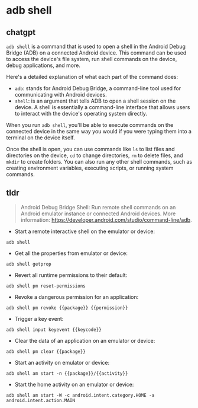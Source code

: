 # adb shell 
## chatgpt 
`adb shell` is a command that is used to open a shell in the Android Debug Bridge (ADB) on a connected Android device. This command can be used to access the device's file system, run shell commands on the device, debug applications, and more.

Here's a detailed explanation of what each part of the command does:

- `adb`: stands for Android Debug Bridge, a command-line tool used for communicating with Android devices.
- `shell`: is an argument that tells ADB to open a shell session on the device. A shell is essentially a command-line interface that allows users to interact with the device's operating system directly.

When you run `adb shell`, you'll be able to execute commands on the connected device in the same way you would if you were typing them into a terminal on the device itself. 

Once the shell is open, you can use commands like `ls` to list files and directories on the device, `cd` to change directories, `rm` to delete files, and `mkdir` to create folders. You can also run any other shell commands, such as creating environment variables, executing scripts, or running system commands. 

## tldr 
 
> Android Debug Bridge Shell: Run remote shell commands on an Android emulator instance or connected Android devices.
> More information: <https://developer.android.com/studio/command-line/adb>.

- Start a remote interactive shell on the emulator or device:

`adb shell`

- Get all the properties from emulator or device:

`adb shell getprop`

- Revert all runtime permissions to their default:

`adb shell pm reset-permissions`

- Revoke a dangerous permission for an application:

`adb shell pm revoke {{package}} {{permission}}`

- Trigger a key event:

`adb shell input keyevent {{keycode}}`

- Clear the data of an application on an emulator or device:

`adb shell pm clear {{package}}`

- Start an activity on emulator or device:

`adb shell am start -n {{package}}/{{activity}}`

- Start the home activity on an emulator or device:

`adb shell am start -W -c android.intent.category.HOME -a android.intent.action.MAIN`
